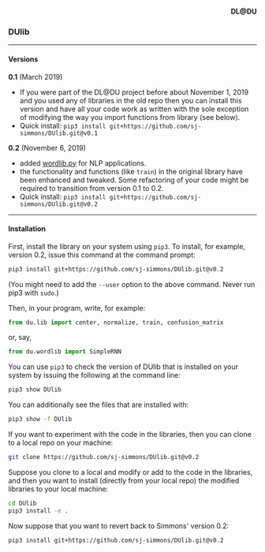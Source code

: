 <p align="right"> <b> DL@DU </b> </p> <a id="dldu"></a>

### DUlib
---

#### Versions

**0.1** (March 2019)
  * If you were part of the DL@DU project before about November 1, 2019 and
    you used any of libraries in the old repo then you can install this version
    and have all your code work as written with the sole exception of modifying
    the way you import functions from library (see below).
  * Quick install: `pip3 install git+https://github.com/sj-simmons/DUlib.git@v0.1`

**0.2** (November 6, 2019)
  * added [wordlib.py](du/wordlib.py) for NLP applications.
  * the functionality and functions (like `train`) in the original library
    have been enhanced and tweaked.  Some refactoring of your code might be
    required to transition from version 0.1 to 0.2.
  * Quick install: `pip3 install git+https://github.com/sj-simmons/DUlib.git@v0.2`

---

#### Installation

First, install the library on your system using `pip3`. To install, for example,
version 0.2, issue this command at the command prompt:
``` bash
pip3 install git+https://github.com/sj-simmons/DUlib.git@v0.2
```
(You might need to add the `--user` option to the above command. Never run
pip3 with `sudo`.)

Then, in your program, write, for example:
``` python
from du.lib import center, normalize, train, confusion_matrix
```
or, say,
``` python
from du.wordlib import SimpleRNN
```

You can use `pip3` to check the version of DUlib that is installed on your
system by issuing the following at the command line:
``` bash
pip3 show DUlib
```

You can additionally see the files that are installed with:
``` bash
pip3 show -f DUlib
```
If you want to experiment with the code in the libraries, then you can clone
to a local repo on your machine:
``` bash
git clone https://github.com/sj-simmons/DUlib.git@v0.2
```
Suppose you clone to a local and modify or add to the code in the libraries, and
then you want to install (directly from your local repo) the modified libraries
to your local machine:
``` bash
cd DUlib
pip3 install -e .
```
Now suppose that you want to revert back to Simmons' version 0.2:
``` bash
pip3 install git+https://github.com/sj-simmons/DUlib.git@v0.2
```
